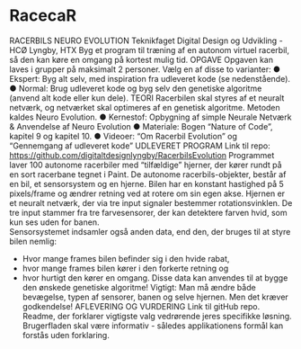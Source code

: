 # RacecaR
RACERBILS NEURO EVOLUTION
Teknikfaget Digital Design og Udvikling - HCØ Lyngby, HTX
Byg et program til træning af en autonom virtuel racerbil, så den kan køre en omgang på kortest mulig tid.
OPGAVE
Opgaven kan laves i grupper på maksimalt 2 personer. Vælg en af disse to varianter: 
●	Ekspert: Byg alt selv, med inspiration fra udleveret kode (se nedenstående).
●	Normal: Brug udleveret kode og byg selv den genetiske algoritme (anvend alt kode eller kun dele).
TEORI
Racerbilen skal styres af et neuralt netværk, og netværket skal optimeres af en genetisk algoritme.
Metoden kaldes Neuro Evolution. 
●	Kernestof: Opbygning af simple Neurale Netværk & Anvendelse af Neuro Evolution
●	Materiale: Bogen “Nature of Code”, kapitel 9 og kapitel 10.
●	Videoer: “Om  Racerbil Evolution” og  “Gennemgang af udleveret kode”
UDLEVERET PROGRAM
Link til repo: https://github.com/digitaltdesignlyngby/RacerbilsEvolution
Programmet laver 100 autonome racerbiler med “tilfældige” hjerner, der kører rundt på en sort racerbane tegnet i Paint. 
De autonome racerbils-objekter, består af en bil, et sensorsystem og en hjerne.
Bilen har en konstant hastighed på 5 pixels/frame og ændrer retning ved at rotere om sin egen akse. 
Hjernen er et neuralt netværk, der via tre input signaler bestemmer rotationsvinklen. De tre input stammer fra tre farvesensorer, der kan detektere farven hvid, som kun ses uden for banen.  
Sensorsystemet indsamler også anden data, end den, der bruges til at styre bilen nemlig:  
- Hvor mange frames bilen befinder sig i den hvide rabat,
- hvor mange frames bilen kører i den forkerte retning og 
- hvor hurtigt den kører en omgang. 
Disse data kan anvendes til at bygge den ønskede genetiske algoritme!
Vigtigt:  Man må ændre både bevægelse, typen af sensorer, banen og selve hjernen. Men det kræver godkendelse! 
AFLEVERING OG VURDERING
Link til gitHub repo.
Readme, der forklarer vigtigste valg vedrørende jeres specifikke løsning.
Brugerfladen skal være informativ - således applikationens formål kan forstås uden forklaring.
